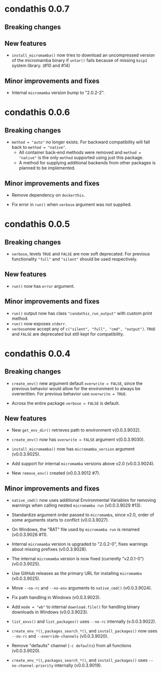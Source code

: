 # condathis 0.0.7

## Breaking changes

## New features

* `install_micromamba()` now tries to download an uncompressed version of the micromamba binary if `untar()` fails
  because of missing `bzip2` system library. (#10 and #14)

## Minor improvements and fixes

* Internal `micromamba` version bump to "2.0.2-2".

# condathis 0.0.6

## Breaking changes

* `method = "auto"` no longer exists. For backward compatibility will fall back
  to `method = "native"`.
  * All container back-end methods were removed and `method = "native"` is the
    only `method` supported using just this package.
  * A method for supplying additional backends from other packages is planned to be implemented.

## Minor improvements and fixes

* Remove dependency on `dockerthis`.

* Fix error in `run()` when `verbose` argument was not supplied.

# condathis 0.0.5

## Breaking changes

* `verbose`, levels `TRUE` and `FALSE` are now soft deprecated. For previous functionality `"full"` and `"silent"` should be used respectively.

## New features

* `run()` now has `error` argument.

## Minor improvements and fixes

* `run()` output now has class `"condathis_run_output"` with custom print method.
* `run()` now exposes `stderr`.
* `verbose`now accept any of `c("silent", "full", "cmd", "output")`. `TRUE` and `FALSE` are deprecated but still kept for compatibility.

# condathis 0.0.4

## Breaking changes

* `create_env()` new argument default `overwrite = FALSE`, since the previous behavior would allow for the environment to always be overwritten. For previous behavior use `overwrite = TRUE`.

* Across the entire package `verbose = FALSE` is default.

## New features

* New `get_env_dir()` retrieves path to environment v(0.0.3.9032).

* `create_env()` now has `overwrite = FALSE` argument v(0.0.3.9030).

* `install_micromamba()` now has `micromamba_version` argument (v0.0.3.9025).

* Add support for internal `micromamba` versions above v2.0 (v0.0.3.9024).

* New `remove_env()` created (v0.0.3.9012 #7).

## Minor improvements and fixes

* `native_cmd()` now uses additional Environmental Variables for removing warnings when calling nested `micromamba run` (v0.0.3.9029 #13).

* Standardize argument order passed to `micromamba`, since v2.0, order of some arguments starts to conflict (v0.0.3.9027).

* On Windows, the "BAT" file used by `micromamba run` is renamed (v0.0.3.9026 #11).

* Internal `micromamba` version is upgraded to "2.0.2-0", fixes warnings about missing prefixes (v0.0.3.9028).
* The internal `micromamba` version is now fixed (currently "v2.0.1-0") (v0.0.3.9025).
* Use GitHub releases as the primary URL for installing `micromamba` (v0.0.3.9025).

* Move `--no-rc` and `--no-env` arguments to `native_cmd()` (v0.0.3.9024).

* Fix path handling in Windows (v0.0.3.9023).
*  Add `mode = "wb"` to internal `download.file()` for handling binary downloads in Windows (v0.0.3.9023).

* `list_envs()` and `list_packages()` uses `--no-rc` internally (v.0.0.3.9022).

* `create_env_*()`, `packages_search_*()`, and `install_packages()` now uses `--no-rc` and `--override-channels` (v0.0.3.9020).

* Remove "defaults" channel (`-c defaults`) from all functions (v0.0.3.9020).

* `create_env_*()`, `packages_search_*()`, and `install_packages()` uses `--no-channel-priority` internally (v0.0.3.9019).
